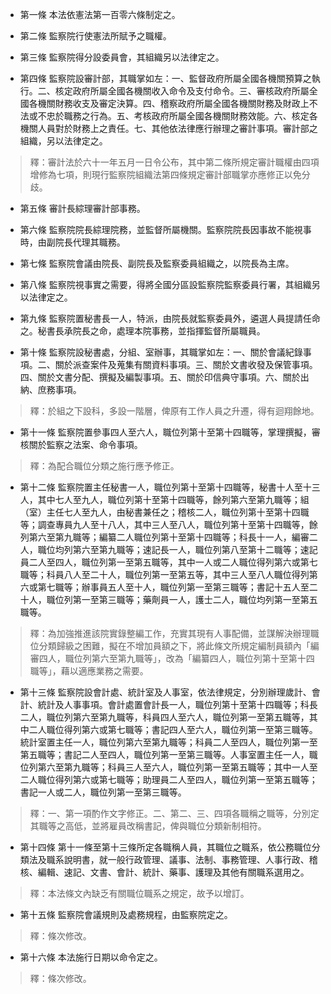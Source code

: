 * 第一條 本法依憲法第一百零六條制定之。

* 第二條 監察院行使憲法所賦予之職權。

* 第三條 監察院得分設委員會，其組織另以法律定之。

* 第四條 監察院設審計部，其職掌如左：一、監督政府所屬全國各機關預算之執行。二、核定政府所屬全國各機關收入命令及支付命令。三、審核政府所屬全國各機關財務收支及審定決算。四、稽察政府所屬全國各機關財務及財政上不法或不忠於職務之行為。五、考核政府所屬全國各機關財務效能。六、核定各機關人員對於財務上之責任。七、其他依法律應行辦理之審計事項。審計部之組織，另以法律定之。

> 釋：審計法於六十一年五月一日令公布，其中第二條所規定審計職權由四項增修為七項，則現行監察院組織法第四條規定審計部職掌亦應修正以免分歧。

* 第五條 審計長綜理審計部事務。

* 第六條 監察院院長綜理院務，並監督所屬機關。監察院院長因事故不能視事時，由副院長代理其職務。

* 第七條 監察院會議由院長、副院長及監察委員組織之，以院長為主席。

* 第八條 監察院視事實之需要，得將全國分區設監察院監察委員行署，其組織另以法律定之。

* 第九條 監察院置秘書長一人，特派，由院長就監察委員外，遴選人員提請任命之。秘書長承院長之命，處理本院事務，並指揮監督所屬職員。

* 第十條 監察院設秘書處，分組、室辦事，其職掌如左：一、關於會議紀錄事項。二、關於派查案件及蒐集有關資料事項。三、關於文書收發及保管事項。四、關於文書分配、撰擬及編製事項。五、關於印信典守事項。六、關於出納、庶務事項。

> 釋：於組之下設科，多設一階層，俾原有工作人員之升遷，得有迴翔餘地。

* 第十一條 監察院置參事四人至六人，職位列第十至第十四職等，掌理撰擬，審核關於監察之法案、命令事項。

> 釋：為配合職位分類之施行應予修正。

* 第十二條 監察院置主任秘書一人，職位列第十至第十四職等，秘書十人至十三人，其中七人至九人，職位列第十至第十四職等，餘列第六至第九職等；組（室）主任七人至九人，由秘書兼任之；稽核二人，職位列第十至第十四職等；調查專員九人至十八人，其中三人至八人，職位列第十至第十四職等，餘列第六至第九職等；編纂二人職位列第十至第十四職等；科長十一人，編審二人，職位均列第六至第九職等；速記長一人，職位列第八至第十二職等；速記員二人至四人，職位列第一至第五職等，其中一人或二人職位得列第六或第七職等；科員八人至二十人，職位列第一至第五等，其中三人至八人職位得列第六或第七職等；辦事員五人至十人，職位列第一至第三職等；書記十五人至二十人，職位列第一至第三職等；藥劑員一人，護士二人，職位均列第一至第五職等。

> 釋：為加強推進該院實錄整編工作，充實其現有人事配備，並謀解決辦理職位分類歸級之困難，擬在不增加員額之下，將此條文所規定編制員額內「編審四人，職位列第六至第九職等」，改為「編纂四人，職位列第十至第十四職等」，藉以適應業務之需要。

* 第十三條 監察院設會計處、統計室及人事室，依法律規定，分別辦理歲計、會計、統計及人事事項。會計處置會計長一人，職位列第十至第十四職等；科長二人，職位列第六至第九職等，科員四人至六人，職位列第一至第五職等，其中二人職位得列第六或第七職等；書記四人至六人，職位列第一至第三職等。統計室置主任一人，職位列第六至第九職等；科員二人至四人，職位列第一至第五職等；書記二人至四人，職位列第一至第三職等。人事室置主任一人，職位列第六至第九職等；科員三人至六人，職位列第一至第五職等；其中一人至二人職位得列第六或第七職等；助理員二人至四人，職位列第一至第五職等；書記一人或二人，職位列第一至第三職等。

> 釋：一、第一項酌作文字修正。二、第二、三、四項各職稱之職等，分別定其職等之高低，並將雇員改稱書記，俾與職位分類新制相符。

* 第十四條 第十一條至第十三條所定各職稱人員，其職位之職系，依公務職位分類法及職系說明書，就一般行政管理、議事、法制、事務管理、人事行政、稽核、編輯、速記、文書、會計、統計、藥事、護理及其他有關職系選用之。

> 釋：本法條文內缺乏有關職位職系之規定，故予以增訂。

* 第十五條 監察院會議規則及處務規程，由監察院定之。

> 釋：條次修改。

* 第十六條 本法施行日期以命令定之。

> 釋：條次修改。


